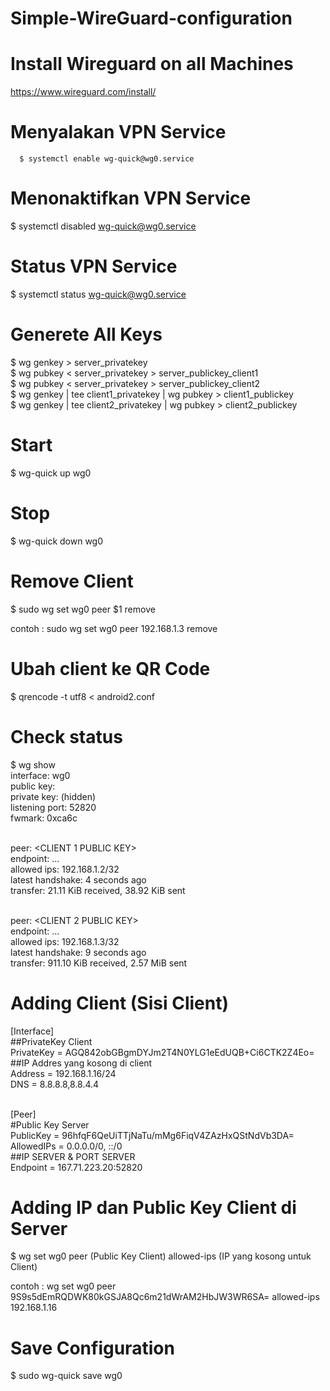 # Simple-WireGuard-configuration

# Install Wireguard on all Machines
https://www.wireguard.com/install/

# Menyalakan VPN Service
```
  $ systemctl enable wg-quick@wg0.service
``` 
# Menonaktifkan VPN Service

  $ systemctl disabled wg-quick@wg0.service
  
# Status VPN Service

  $ systemctl status wg-quick@wg0.service

# Generete All Keys

  $ wg genkey > server_privatekey <br>
  $ wg pubkey < server_privatekey > server_publickey_client1 <br>
  $ wg pubkey < server_privatekey > server_publickey_client2 <br>
  $ wg genkey | tee client1_privatekey | wg pubkey > client1_publickey <br>
  $ wg genkey | tee client2_privatekey | wg pubkey > client2_publickey <br>

# Start

  $ wg-quick up wg0

# Stop 

  $ wg-quick down wg0

# Remove Client

  $ sudo wg set wg0 peer $1 remove <br>
  
  contoh : sudo wg set wg0 peer 192.168.1.3 remove
  
# Ubah client ke QR Code

  $ qrencode -t utf8 < android2.conf

# Check status

  $ wg show <br>
  interface: wg0 <br>
    public key: <SERVER PUBLIC KEY> <br>
    private key: (hidden) <br>
    listening port: 52820 <br>
    fwmark: 0xca6c <br><br>

  peer: <CLIENT 1 PUBLIC KEY> <br>
    endpoint: ... <br>
    allowed ips: 192.168.1.2/32 <br>
    latest handshake: 4 seconds ago <br>
    transfer: 21.11 KiB received, 38.92 KiB sent <br><br>

  peer: <CLIENT 2 PUBLIC KEY> <br>
    endpoint: ... <br>
    allowed ips: 192.168.1.3/32 <br>
    latest handshake: 9 seconds ago <br>
    transfer: 911.10 KiB received, 2.57 MiB sent <br>
  
# Adding Client (Sisi Client)
  
  [Interface] <br>
  ##PrivateKey Client <br>
  PrivateKey = AGQ842obGBgmDYJm2T4N0YLG1eEdUQB+Ci6CTK2Z4Eo= <br>
  ##IP Addres yang kosong di client <br>
  Address = 192.168.1.16/24 <br>
  DNS = 8.8.8.8,8.8.4.4 <br><br>

  [Peer] <br>
  #Public Key Server  <br>
  PublicKey = 96hfqF6QeUiTTjNaTu/mMg6FiqV4ZAzHxQStNdVb3DA= <br>
  AllowedIPs = 0.0.0.0/0, ::/0 <br>
  ##IP SERVER & PORT SERVER <br>
  Endpoint = 167.71.223.20:52820
  
 # Adding IP dan Public Key Client di Server
 
  $ wg set wg0 peer (Public Key Client) allowed-ips (IP yang kosong untuk Client) <br>

   contoh : wg set wg0 peer 9S9s5dEmRQDWK80kGSJA8Qc6m21dWrAM2HbJW3WR6SA= allowed-ips 192.168.1.16
   
 # Save Configuration
 
  $ sudo wg-quick save wg0
 
 
